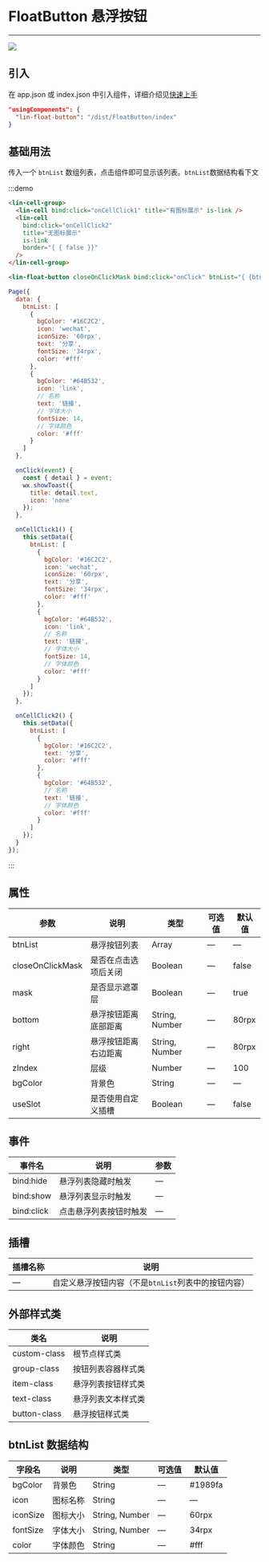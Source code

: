 # FloatButton 悬浮按钮

---

 <div class="demo-outer-container">
     <div class="demo-inner-container">
        <div class="demo-content">
            <img class="demo-image" src='../../componentImage/float-button.png' />
        </div>
     </div>
 </div>

## 引入

在 app.json 或 index.json 中引入组件，详细介绍见[快速上手](/#/start)

```json
"usingComponents": {
  "lin-float-button": "/dist/FloatButton/index"
}
```

## 基础用法

传入一个 `btnList` 数组列表，点击组件即可显示该列表。`btnList`数据结构看下文

:::demo

```html
<lin-cell-group>
  <lin-cell bind:click="onCellClick1" title="有图标展示" is-link />
  <lin-cell
    bind:click="onCellClick2"
    title="无图标展示"
    is-link
    border="{ { false }}"
  />
</lin-cell-group>

<lin-float-button closeOnClickMask bind:click="onClick" btnList="{ {btnList}}" />
```

```javascript
Page({
  data: {
    btnList: [
      {
        bgColor: '#16C2C2',
        icon: 'wechat',
        iconSize: '60rpx',
        text: '分享',
        fontSize: '34rpx',
        color: '#fff'
      },
      {
        bgColor: '#64B532',
        icon: 'link',
        // 名称
        text: '链接',
        // 字体大小
        fontSize: 14,
        // 字体颜色
        color: '#fff'
      }
    ]
  },

  onClick(event) {
    const { detail } = event;
    wx.showToast({
      title: detail.text,
      icon: 'none'
    });
  },

  onCellClick1() {
    this.setData({
      btnList: [
        {
          bgColor: '#16C2C2',
          icon: 'wechat',
          iconSize: '60rpx',
          text: '分享',
          fontSize: '34rpx',
          color: '#fff'
        },
        {
          bgColor: '#64B532',
          icon: 'link',
          // 名称
          text: '链接',
          // 字体大小
          fontSize: 14,
          // 字体颜色
          color: '#fff'
        }
      ]
    });
  },

  onCellClick2() {
    this.setData({
      btnList: [
        {
          bgColor: '#16C2C2',
          text: '分享',
          color: '#fff'
        },
        {
          bgColor: '#64B532',
          // 名称
          text: '链接',
          // 字体颜色
          color: '#fff'
        }
      ]
    });
  }
});
```

:::

## 属性

| 参数             | 说明                 | 类型           | 可选值 | 默认值 |
| ---------------- | -------------------- | -------------- | ------ | ------ |
| btnList          | 悬浮按钮列表         | Array          | —      | —      |
| closeOnClickMask | 是否在点击选项后关闭 | Boolean        | —      | false  |
| mask             | 是否显示遮罩层       | Boolean        | —      | true   |
| bottom           | 悬浮按钮距离底部距离 | String, Number | —      | 80rpx  |
| right            | 悬浮按钮距离右边距离 | String, Number | —      | 80rpx  |
| zIndex           | 层级                 | Number         | —      | 100    |
| bgColor          | 背景色               | String         | —      | —      |
| useSlot          | 是否使用自定义插槽   | Boolean        | —      | false  |

## 事件

| 事件名     | 说明                   | 参数 |
| ---------- | ---------------------- | ---- |
| bind:hide  | 悬浮列表隐藏时触发     | —    |
| bind:show  | 悬浮列表显示时触发     | —    |
| bind:click | 点击悬浮列表按钮时触发 | —    |

## 插槽

| 插槽名称 | 说明                                                |
| -------- | --------------------------------------------------- |
| —        | 自定义悬浮按钮内容（不是`btnList`列表中的按钮内容） |

## 外部样式类

| 类名         | 说明               |
| ------------ | ------------------ |
| custom-class | 根节点样式类       |
| group-class  | 按钮列表容器样式类 |
| item-class   | 悬浮列表按钮样式类 |
| text-class   | 悬浮列表文本样式类 |
| button-class | 悬浮按钮样式类     |

## btnList 数据结构

| 字段名   | 说明     | 类型           | 可选值 | 默认值  |
| -------- | -------- | -------------- | ------ | ------- |
| bgColor  | 背景色   | String         | —      | #1989fa |
| icon     | 图标名称 | String         | —      | —       |
| iconSize | 图标大小 | String, Number | —      | 60rpx   |
| fontSize | 字体大小 | String, Number | —      | 34rpx   |
| color    | 字体颜色 | String         | —      | #fff    |
